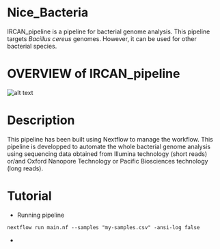 # Nice_Bacteria
IRCAN_pipeline is a pipeline for bacterial genome analysis. This pipeline targets _Bacillus cereus_ genomes. However, it can be used for other bacterial species. 

# OVERVIEW of IRCAN_pipeline
![alt text](https://github.com/eunbaeAN/IRCAN_pipeline/blob/main/overview.png?raw=true)

# Description 
This pipeline has been built using Nextflow to manage the workflow. 
This pipeline is developped to automate the whole bacterial genome analysis using sequencing data obtained from Illumina technology (short reads) or/and Oxford Nanopore Technology or Pacific Biosciences technology (long reads).

# Tutorial
* Running pipeline
 ``` 
 nextflow run main.nf --samples "my-samples.csv" -ansi-log false
 ```
* 

